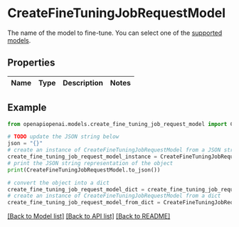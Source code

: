 # CreateFineTuningJobRequestModel

The name of the model to fine-tune. You can select one of the [supported models](/docs/guides/fine-tuning/what-models-can-be-fine-tuned). 

## Properties

Name | Type | Description | Notes
------------ | ------------- | ------------- | -------------

## Example

```python
from openapiopenai.models.create_fine_tuning_job_request_model import CreateFineTuningJobRequestModel

# TODO update the JSON string below
json = "{}"
# create an instance of CreateFineTuningJobRequestModel from a JSON string
create_fine_tuning_job_request_model_instance = CreateFineTuningJobRequestModel.from_json(json)
# print the JSON string representation of the object
print(CreateFineTuningJobRequestModel.to_json())

# convert the object into a dict
create_fine_tuning_job_request_model_dict = create_fine_tuning_job_request_model_instance.to_dict()
# create an instance of CreateFineTuningJobRequestModel from a dict
create_fine_tuning_job_request_model_from_dict = CreateFineTuningJobRequestModel.from_dict(create_fine_tuning_job_request_model_dict)
```
[[Back to Model list]](../README.md#documentation-for-models) [[Back to API list]](../README.md#documentation-for-api-endpoints) [[Back to README]](../README.md)


